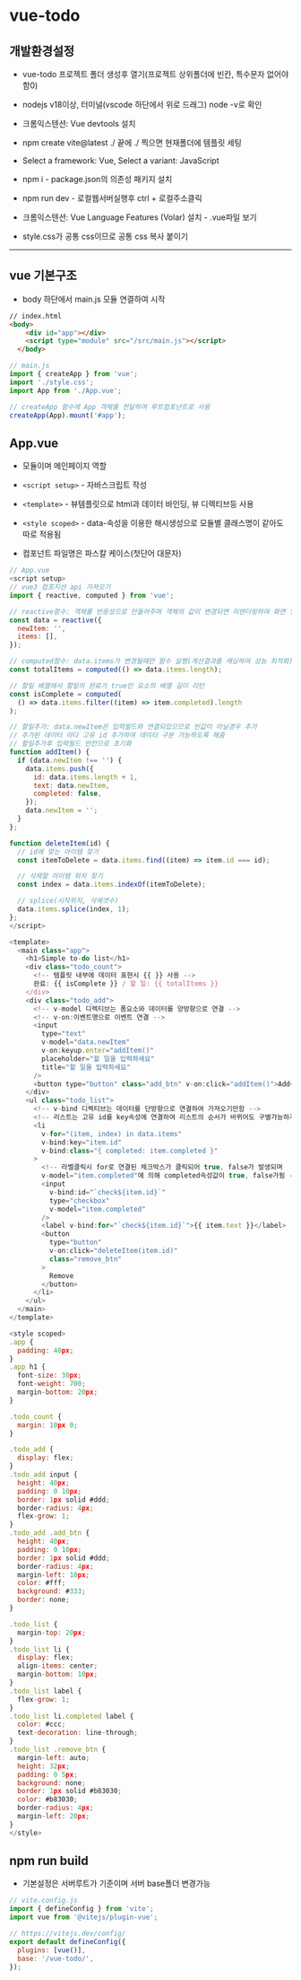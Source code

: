 # vue-todo

## 개발환경설정

- vue-todo 프로젝트 폴더 생성후 열기(프로젝트 상위폴더에 빈칸, 특수문자 없어야함0)

- nodejs v18이상, 터미널(vscode 하단에서 위로 드래그) node -v로 확인

- 크롬익스텐션: Vue devtools 설치

- npm create vite@latest ./ 끝에 ./ 찍으면 현재폴더에 템플릿 세팅

- Select a framework: Vue, Select a variant: JavaScript

- npm i - package.json의 의존성 패키지 설치

- npm run dev -  로컬웹서버실행후 ctrl + 로컬주소클릭

- 크롬익스텐션: Vue Language Features (Volar) 설치 - .vue파일 보기

- style.css가 공통 css이므로 공통 css 복사 붙이기

---

## vue 기본구조

- body 하단에서 main.js 모듈 연결하여 시작

```html
// index.html
<body>
    <div id="app"></div>
    <script type="module" src="/src/main.js"></script>
  </body>
```

```js
// main.js
import { createApp } from 'vue';
import './style.css';
import App from './App.vue';

// createApp 함수에 App 객체를 전달하여 루트컴포넌트로 사용
createApp(App).mount('#app');
```

## App.vue

- 모듈이며 메인페이지 역할

- `<script setup>` - 자바스크립트 작성

- `<template>` - 뷰템플릿으로 html과 데이터 바인딩, 뷰 디렉티브등 사용

- `<style scoped>` - data-속성을 이용한 해시생성으로 모듈별 클래스명이 같아도 따로 적용됨

- 컴포넌트 파일명은 파스칼 케이스(첫단어 대문자)

```js
// App.vue
<script setup>
// vue3 컴포지션 api 가져오기
import { reactive, computed } from 'vue';

// reactive함수: 객체를 반응성으로 만들어주며 객체의 값이 변경되면 리렌더링하여 화면 업데이트
const data = reactive({
  newItem: '',
  items: [],
});

// computed함수: data.items가 변경될때만 함수 실행(계산결과를 캐싱하여 성능 최적화)
const totalItems = computed(() => data.items.length);

// 할일 배열에서 할일의 완료가 true인 요소의 배열 길이 리턴
const isComplete = computed(
  () => data.items.filter((item) => item.completed).length
);

// 할일추가: data.newItem은 입력필드와 연결되있으므로 빈값이 아닐경우 추가
// 추가된 데이터 마다 고유 id 추가하여 데이터 구분 가능하도록 해줌
// 할일추가후 입력필드 빈칸으로 초기화
function addItem() {
  if (data.newItem !== '') {
    data.items.push({
      id: data.items.length + 1,
      text: data.newItem,
      completed: false,
    });
    data.newItem = '';
  }
};

function deleteItem(id) {
  // id에 맞는 아이템 찾기
  const itemToDelete = data.items.find((item) => item.id === id);

  // 삭제할 아이템 위치 찾기
  const index = data.items.indexOf(itemToDelete);

  // splice(시작위치, 삭제갯수)
  data.items.splice(index, 1);
};
</script>

<template>
  <main class="app">
    <h1>Simple to-do list</h1>
    <div class="todo_count">
      <!-- 템플릿 내부에 데이터 표현시 {{ }} 사용 -->
      완료: {{ isComplete }} / 할 일: {{ totalItems }}
    </div>
    <div class="todo_add">
      <!-- v-model 디렉티브는 폼요소와 데이터를 양방향으로 연결 -->
      <!-- v-on:이벤트명으로 이벤트 연결 -->
      <input
        type="text"
        v-model="data.newItem"
        v-on:keyup.enter="addItem()"
        placeholder="할 일을 입력하세요"
        title="할 일을 입력하세요"
      />
      <button type="button" class="add_btn" v-on:click="addItem()">Add</button>
    </div>
    <ul class="todo_list">
      <!-- v-bind 디렉티브는 데이터를 단방향으로 연결하여 가져오기만함 -->
      <!-- 리스트는 고유 id를 key속성에 연결하여 리스트의 순서가 바뀌어도 구별가능하게함 -->
      <li
        v-for="(item, index) in data.items"
        v-bind:key="item.id"
        v-bind:class="{ completed: item.completed }"
      >
        <!-- 라벨클릭시 for로 연결된 체크박스가 클릭되어 true, false가 발생되며
        v-model="item.completed"에 의해 completed속성값이 true, false가됨 -->
        <input
          v-bind:id="`check${item.id}`"
          type="checkbox"
          v-model="item.completed"
        />
        <label v-bind:for="`check${item.id}`">{{ item.text }}</label>
        <button
          type="button"
          v-on:click="deleteItem(item.id)"
          class="remove_btn"
        >
          Remove
        </button>
      </li>
    </ul>
  </main>
</template>

<style scoped>
.app {
  padding: 40px;
}
.app h1 {
  font-size: 30px;
  font-weight: 700;
  margin-bottom: 20px;
}

.todo_count {
  margin: 10px 0;
}

.todo_add {
  display: flex;
}
.todo_add input {
  height: 40px;
  padding: 0 10px;
  border: 1px solid #ddd;
  border-radius: 4px;
  flex-grow: 1;
}
.todo_add .add_btn {
  height: 40px;
  padding: 0 10px;
  border: 1px solid #ddd;
  border-radius: 4px;
  margin-left: 10px;
  color: #fff;
  background: #333;
  border: none;
}

.todo_list {
  margin-top: 20px;
}
.todo_list li {
  display: flex;
  align-items: center;
  margin-bottom: 10px;
}
.todo_list label {
  flex-grow: 1;
}
.todo_list li.completed label {
  color: #ccc;
  text-decoration: line-through;
}
.todo_list .remove_btn {
  margin-left: auto;
  height: 32px;
  padding: 0 5px;
  background: none;
  border: 1px solid #b83030;
  color: #b83030;
  border-radius: 4px;
  margin-left: 20px;
}
</style>
```

## npm run build

- 기본설정은 서버루트가 기준이며 서버 base폴더 변경가능

```js
// vite.config.js
import { defineConfig } from 'vite';
import vue from '@vitejs/plugin-vue';

// https://vitejs.dev/config/
export default defineConfig({
  plugins: [vue()],
  base: '/vue-todo/',
});
```
